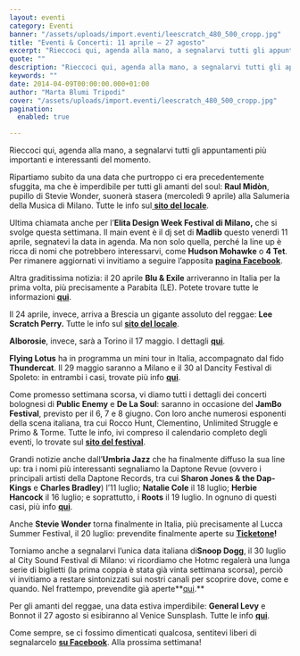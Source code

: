 ```yaml
---
layout: eventi
category: Eventi
banner: "/assets/uploads/import.eventi/leescratch_480_500_cropp.jpg"
title: "Eventi & Concerti: 11 aprile – 27 agosto"
excerpt: "Rieccoci qui, agenda alla mano, a segnalarvi tutti gli appuntamenti più importanti e interessanti del momento. Ripartiamo subito da una data che purtroppo ci era precedentemente sfuggita, ma che è imperdibile per tutti gli amanti del soul: Raul Midòn, pupillo di Stevie Wonder, suonerà stasera (mercoledì 9 aprile) alla Salumeria della Musica di Milano. Tutte [&hellip"
quote: ""
description: "Rieccoci qui, agenda alla mano, a segnalarvi tutti gli appuntamenti più importanti e interessanti del momento. Ripartiamo subito da una data che purtroppo ci era precedentemente sfuggita, ma che è imperdibile per tutti gli amanti del soul: Raul Midòn, pupillo di Stevie Wonder, suonerà stasera (mercoledì 9 aprile) alla Salumeria della Musica di Milano. Tutte [&hellip"
keywords: ""
date: 2014-04-09T00:00:00.000+01:00
author: "Marta Blumi Tripodi"
cover: "/assets/uploads/import.eventi/leescratch_480_500_cropp.jpg"
pagination:
  enabled: true

---
```


[](https://hotmc.com/wp-content/uploads/2014/04/leescratch%5F480%5F500%5Fcropp.jpg)

Rieccoci qui, agenda alla mano, a segnalarvi tutti gli appuntamenti più importanti e interessanti del momento.

Ripartiamo subito da una data che purtroppo ci era precedentemente sfuggita, ma che è imperdibile per tutti gli amanti del soul: **Raul Midòn**, pupillo di Stevie Wonder, suonerà stasera (mercoledì 9 aprile) alla Salumeria della Musica di Milano. Tutte le info sul[ **sito del locale**](http://www.lasalumeriadellamusica.com/index.php?Item=calendario "http://www.lasalumeriadellamusica.com/index.php?Item=calendario").

Ultima chiamata anche per l’**Elita Design Week Festival di Milano,** che si svolge questa settimana. Il main event è il dj set di **Madlib** questo venerdì 11 aprile, segnatevi la data in agenda. Ma non solo quella, perché la line up è ricca di nomi che potrebbero interessarvi, come **Hudson Mohawke** o **4 Tet**. Per rimanere aggiornati vi invitiamo a seguire l’apposita [**pagina Facebook**](https://www.facebook.com/events/248866005280912/?fref=ts "https://www.facebook.com/events/248866005280912/?fref=ts").

Altra graditissima notizia: il 20 aprile **Blu & Exile** arriveranno in Italia per la prima volta, più precisamente a Parabita (LE). Potete trovare tutte le informazioni [**qui**](https://www.facebook.com/events/407629709373401 "https://www.facebook.com/events/407629709373401").

Il 24 aprile, invece, arriva a Brescia un gigante assoluto del reggae: **Lee Scratch Perry.** Tutte le info sul [**sito del locale**](http://www.latteriaartigianalemolloy.it/24-04-2014-lee-scratch-perry/ "http://www.latteriaartigianalemolloy.it/24-04-2014-lee-scratch-perry/").

**Alborosie**, invece, sarà a Torino il 17 maggio. I dettagli [**qui**](http://www.eventbrite.it/e/biglietti-alborosie-shengen-clan-band-feat-lion-d-in-torino-10894665237 "http://www.eventbrite.it/e/biglietti-alborosie-shengen-clan-band-feat-lion-d-in-torino-10894665237").

**Flying Lotus** ha in programma un mini tour in Italia, accompagnato dal fido **Thundercat**. Il 29 maggio saranno a Milano e il 30 al Dancity Festival di Spoleto: in entrambi i casi, trovate più info [**qui**](https://www.facebook.com/dnaconcertieproduzioni/photos/a.185137644864810.40950.141382855906956/712585675453335/?type=1&theater "https://www.facebook.com/dnaconcertieproduzioni/photos/a.185137644864810.40950.141382855906956/712585675453335/?type=1&theater").

Come promesso settimana scorsa, vi diamo tutti i dettagli dei concerti bolognesi di **Public Enemy** e **De La Soul**: saranno in occasione del **JamBo Festival**, previsto per il 6, 7 e 8 giugno. Con loro anche numerosi esponenti della scena italiana, tra cui Rocco Hunt, Clementino, Unlimited Struggle e Primo & Torme. Tutte le info, ivi compreso il calendario completo degli eventi, lo trovate sul [**sito del festival**](http://www.thejambofestival.it/the-jambo-live/ "http://www.thejambofestival.it/the-jambo-live/").

Grandi notizie anche dall’**Umbria Jazz** che ha finalmente diffuso la sua line up: tra i nomi più interessanti segnaliamo la Daptone Revue (ovvero i principali artisti della Daptone Records, tra cui **Sharon Jones & the Dap-Kings** e **Charles Bradley**) l’11 luglio; **Natalie Cole** il 18 luglio; **Herbie Hancock** il 16 luglio; e soprattutto, i **Roots** il 19 luglio. In ognuno di questi casi, più info [**qui**](http://www.umbriajazz.com/pagine/artisti-000 "http://www.umbriajazz.com/pagine/artisti-000").

Anche **Stevie Wonder** torna finalmente in Italia, più precisamente al Lucca Summer Festival, il 20 luglio: prevendite finalmente aperte su **[Ticketone](http://www.ticketone.it/ "http://www.ticketone.it/")!**

Torniamo anche a segnalarvi l’unica data italiana di**Snoop Dogg**, il 30 luglio al City Sound Festival di Milano: vi ricordiamo che Hotmc regalerà una lunga serie di biglietti (la prima coppia è stata già vinta settimana scorsa), perciò vi invitiamo a restare sintonizzati sui nostri canali per scoprire dove, come e quando. Nel frattempo, prevendite già aperte**[qui](http://www.ticketone.it/biglietti.html?affiliate=ITT&fun=search&action=search&doc=search%2Fsearch&detailadoc=erdetaila&detailbdoc=evdetailb&kudoc=artist&sort%5Fby=score&sort%5Fdirection=desc&fuzzy=yes&suchbegriff=Snoop+Dogg "http://www.ticketone.it/biglietti.html?affiliate=ITT&fun=search&action=search&doc=search%2Fsearch&detailadoc=erdetaila&detailbdoc=evdetailb&kudoc=artist&sort_by=score&sort_direction=desc&fuzzy=yes&suchbegriff=Snoop+Dogg").**

Per gli amanti del reggae, una data estiva imperdibile: **General Levy** e Bonnot il 27 agosto si esibiranno al Venice Sunsplash. Tutte le info [**qui**](https://www.facebook.com/events/228206327383291/ "https://www.facebook.com/events/228206327383291/").

Come sempre, se ci fossimo dimenticati qualcosa, sentitevi liberi di segnalarcelo [**su Facebook**](https://www.facebook.com/hotmcmag "https://www.facebook.com/hotmcmag"). Alla prossima settimana!